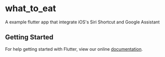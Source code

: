 # what_to_eat

A example flutter app that integrate iOS&#x27;s Siri Shortcut and Google Assistant

## Getting Started

For help getting started with Flutter, view our online
[documentation](https://flutter.io/).

